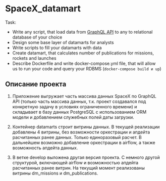 # SpaceX_datamart
Task:

- Write any script, that load data from [GraphQL API](https://studio.apollographql.com/public/SpaceX-pxxbxen/home) to any to relational database of your choice
- Design some base layer of datamarts for analysts
- Write scripts to fill your datamarts with data
- Create datamart, that calculates number of publications for missions, rockets and launches
- Describe Dockerfile and write docker-compose.yml file, that will allow us to run your code and query your RDBMS (`docker-compose build и up`)

## Описание проекта
1. Приложение выгружает часть массива данных SpaceX по GraphQL API (только часть массива данных, т.к. проект создавался под конкретную задачу в условиях ограниченного времени) и складывает в базу данных PostgreSQL с использованием ORM модели и добавлением служебных полей даты загрузки.
2. Контейнер datamarts строит витрины данных. В текущей реализации добавлены 4 витрины, без возможности оркестрации и апдейта расчитанных ранее данных. Только единоразовый расчет. В дальнейшем возможно добавление оркестрации в airflow, а также возможность апдейта данных.

3. В ветке develop выложена другая версия проекта. С немного другой структурой, включающей airflow и возможностью апдейта расчитанных ранее витрин. На текущий момент реализованы витрины dm_missions и dm_publications. 

